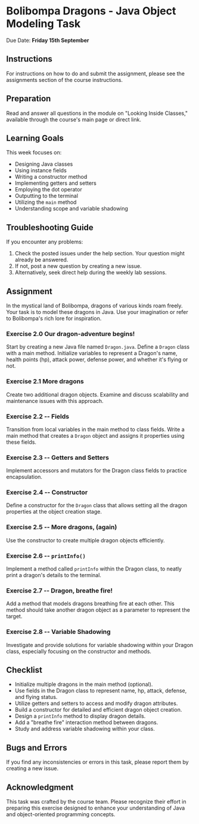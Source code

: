 # Bolibompa Dragons - Java Object Modeling Task

Due Date: **Friday 15th September**

## Instructions
For instructions on how to do and submit the assignment, please see the assignments section of the course instructions.

## Preparation
Read and answer all questions in the module on "Looking Inside Classes," available through the course's main page or direct link.

## Learning Goals
This week focuses on:
* Designing Java classes
* Using instance fields
* Writing a constructor method
* Implementing getters and setters
* Employing the dot operator
* Outputting to the terminal
* Utilizing the `main` method
* Understanding scope and variable shadowing

## Troubleshooting Guide
If you encounter any problems:
1. Check the posted issues under the help section. Your question might already be answered.
2. If not, post a new question by creating a new issue.
3. Alternatively, seek direct help during the weekly lab sessions.

## Assignment
In the mystical land of Bolibompa, dragons of various kinds roam freely. Your task is to model these dragons in Java. Use your imagination or refer to Bolibompa's rich lore for inspiration.

### Exercise 2.0 Our dragon-adventure begins!

Start by creating a new Java file named `Dragon.java`. Define a `Dragon` class with a main method. Initialize variables to represent a Dragon's name, health points (hp), attack power, defense power, and whether it's flying or not.

### Exercise 2.1 More dragons
Create two additional dragon objects. Examine and discuss scalability and maintenance issues with this approach.

### Exercise 2.2 -- Fields
Transition from local variables in the main method to class fields. Write a main method that creates a `Dragon` object and assigns it properties using these fields.

### Exercise 2.3 -- Getters and Setters
Implement accessors and mutators for the Dragon class fields to practice encapsulation.

### Exercise 2.4 -- Constructor
Define a constructor for the `Dragon` class that allows setting all the dragon properties at the object creation stage.

### Exercise 2.5 -- More dragons, (again)
Use the constructor to create multiple dragon objects efficiently.

### Exercise 2.6 -- `printInfo()`
Implement a method called `printInfo` within the Dragon class, to neatly print a dragon's details to the terminal.

### Exercise 2.7 -- Dragon, breathe fire!
Add a method that models dragons breathing fire at each other. This method should take another dragon object as a parameter to represent the target.

### Exercise 2.8 -- Variable Shadowing
Investigate and provide solutions for variable shadowing within your Dragon class, especially focusing on the constructor and methods.

## Checklist
* Initialize multiple dragons in the main method (optional).
* Use fields in the Dragon class to represent name, hp, attack, defense, and flying status.
* Utilize getters and setters to access and modify dragon attributes.
* Build a constructor for detailed and efficient dragon object creation.
* Design a `printInfo` method to display dragon details.
* Add a "breathe fire" interaction method between dragons.
* Study and address variable shadowing within your class.

## Bugs and Errors
If you find any inconsistencies or errors in this task, please report them by creating a new issue.

## Acknowledgment
This task was crafted by the course team. Please recognize their effort in preparing this exercise designed to enhance your understanding of Java and object-oriented programming concepts.